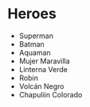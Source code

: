 # Heroes

* Superman
* Batman
* Aquaman
* Mujer Maravilla
* Linterna Verde
* Robin
* Volcán Negro
* Chapuliin Colorado
